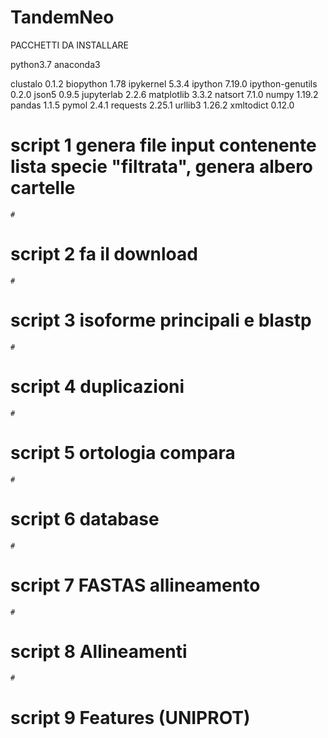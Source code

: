 # TandemNeo

PACCHETTI DA INSTALLARE

python3.7
anaconda3

clustalo            0.1.2
biopython           1.78
ipykernel           5.3.4
ipython             7.19.0
ipython-genutils    0.2.0
json5               0.9.5
jupyterlab          2.2.6
matplotlib          3.3.2
natsort             7.1.0
numpy               1.19.2
pandas              1.1.5
pymol               2.4.1
requests            2.25.1
urllib3             1.26.2
xmltodict           0.12.0


# script 1 genera file input contenente lista specie "filtrata", genera albero cartelle

    # 

# script 2 fa il download

    # 
    
# script 3 isoforme principali e blastp

    # 
    
# script 4 duplicazioni

    #

# script 5 ortologia compara

    #
    
# script 6 database

    #
    
# script 7 FASTAS allineamento

    #
    
# script 8 Allineamenti

    # 
    
# script 9 Features (UNIPROT)
